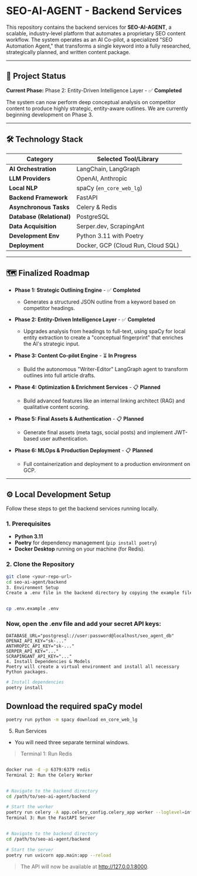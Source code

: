 # SEO-AI-AGENT - Backend Services

This repository contains the backend services for **SEO-AI-AGENT**, a scalable, industry-level platform that automates a proprietary SEO content workflow. The system operates as an AI Co-pilot, a specialized "SEO Automation Agent," that transforms a single keyword into a fully researched, strategically planned, and written content package.

---

## 🚀 Project Status

**Current Phase:** Phase 2: Entity-Driven Intelligence Layer - ✅ **Completed**

The system can now perform deep conceptual analysis on competitor content to produce highly strategic, entity-aware outlines. We are currently beginning development on Phase 3.

---

## 🛠️ Technology Stack

| Category                  | Selected Tool/Library                         |
| ------------------------- | --------------------------------------------- |
| **AI Orchestration** | LangChain, LangGraph                          |
| **LLM Providers** | OpenAI, Anthropic                             |
| **Local NLP** | spaCy (`en_core_web_lg`)                      |
| **Backend Framework** | FastAPI                                       |
| **Asynchronous Tasks** | Celery & Redis                                |
| **Database (Relational)** | PostgreSQL                                    |
| **Data Acquisition** | Serper.dev, ScrapingAnt                       |
| **Development Env** | Python 3.11 with Poetry                       |
| **Deployment** | Docker, GCP (Cloud Run, Cloud SQL)            |

---

## 🗺️ Finalized Roadmap

* **Phase 1: Strategic Outlining Engine** - ✅ **Completed**
    * Generates a structured JSON outline from a keyword based on competitor headings.

* **Phase 2: Entity-Driven Intelligence Layer** - ✅ **Completed**
    * Upgrades analysis from headings to full-text, using spaCy for local entity extraction to create a "conceptual fingerprint" that enriches the AI's strategic input.

* **Phase 3: Content Co-pilot Engine** - ⏳ **In Progress**
    * Build the autonomous "Writer-Editor" LangGraph agent to transform outlines into full article drafts.

* **Phase 4: Optimization & Enrichment Services** - 📋 **Planned**
    * Build advanced features like an internal linking architect (RAG) and qualitative content scoring.

* **Phase 5: Final Assets & Authentication** - 📋 **Planned**
    * Generate final assets (meta tags, social posts) and implement JWT-based user authentication.

* **Phase 6: MLOps & Production Deployment** - 📋 **Planned**
    * Full containerization and deployment to a production environment on GCP.

---

## ⚙️ Local Development Setup

Follow these steps to get the backend services running locally.

### 1. Prerequisites
* **Python 3.11**
* **Poetry** for dependency management (`pip install poetry`)
* **Docker Desktop** running on your machine (for Redis).

### 2. Clone the Repository
```bash
git clone <your-repo-url>
cd seo-ai-agent/backend
3. Environment Setup
Create a .env file in the backend directory by copying the example file.
```
```bash

cp .env.example .env
```
### Now, open the .env file and add your secret API keys:
```
DATABASE_URL="postgresql://user:password@localhost/seo_agent_db"
OPENAI_API_KEY="sk-..."
ANTHROPIC_API_KEY="sk-..."
SERPER_API_KEY="..."
SCRAPINGANT_API_KEY="..."
4. Install Dependencies & Models
Poetry will create a virtual environment and install all necessary Python packages.
```

```bash
# Install dependencies
poetry install
```
## Download the required spaCy model
```bash
poetry run python -m spacy download en_core_web_lg
```

5. Run Services
- You will need three separate terminal windows.

>Terminal 1: Run Redis

```bash

docker run -d -p 6379:6379 redis
Terminal 2: Run the Celery Worker
```

```bash

# Navigate to the backend directory
cd /path/to/seo-ai-agent/backend

# Start the worker
poetry run celery -A app.celery_config.celery_app worker --loglevel=info
Terminal 3: Run the FastAPI Server

```
```bash

# Navigate to the backend directory
cd /path/to/seo-ai-agent/backend

# Start the server
poetry run uvicorn app.main:app --reload
```
> The API will now be available at http://127.0.0.1:8000.